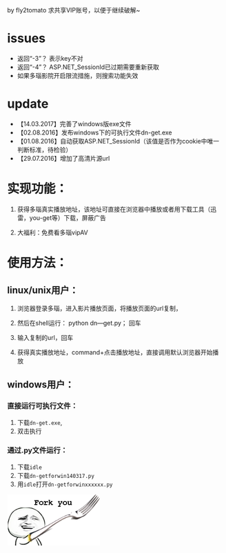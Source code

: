 by fly2tomato
求共享VIP账号，以便于继续破解~
# issues

  - 返回“-3”？ 表示key不对  
  - 返回“-4”？ ASP.NET_SessionId已过期需要重新获取
  - 如果多瑙影院开启限流措施，则搜索功能失效


# update
  - 【14.03.2017】完善了windows版exe文件
  - 【02.08.2016】发布windows下的可执行文件dn-get.exe
  - 【01.08.2016】自动获取ASP.NET_SessionId（该值是否作为cookie中唯一判断标准，待检验）
  - 【29.07.2016】增加了高清片源url  


# 实现功能：

  1. 获得多瑙真实播放地址，该地址可直接在浏览器中播放或者用下载工具（迅雷，you-get等）下载，屏蔽广告

  2. 大福利：免费看多瑙vipAV

# 使用方法：

## linux/unix用户：

  1. 浏览器登录多瑙，进入影片播放页面，将播放页面的url复制，

  2. 然后在shell运行： python dn—get.py； 回车

  3. 输入复制的url，回车

  4. 获得真实播放地址，command+点击播放地址，直接调用默认浏览器开始播放

## windows用户：

### 直接运行可执行文件：

  1. 下载`dn-get.exe`,
  2. 双击执行

### 通过.py文件运行：

  1. 下载`idle`
  2. 下载`dn-getforwin140317.py`
  3. 用`idle`打开`dn-getforwinxxxxxx.py`


![](forkyou.png)

